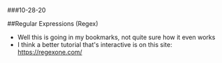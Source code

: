 ###10-28-20

##Regular Expressions (Regex)
- Well this is going in my bookmarks, not quite sure how it even works
- I think a better tutorial that's interactive is on this site: https://regexone.com/
